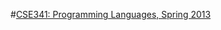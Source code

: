 #[CSE341: Programming Languages, Spring 2013](http://courses.cs.washington.edu/courses/cse341/13sp/#lectures)
